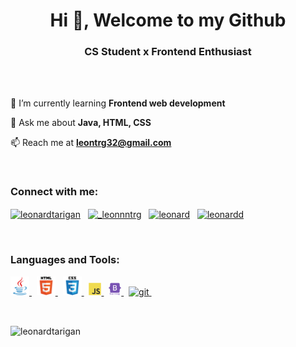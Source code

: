 <h1 align="center">Hi 👋, Welcome to my Github</h1>
<h3 align="center">CS Student x Frontend Enthusiast</h3>

<br>
<br>

 🌱 I’m currently learning **Frontend web development**

 💬 Ask me about **Java, HTML, CSS**

 📫 Reach me at **leontrg32@gmail.com**
 
 <br>

<h3 align="left">Connect with me:</h3>
<p align="left">
<a href="https://linkedin.com/in/leonardtarigan" target="blank"><img align="center" src="https://raw.githubusercontent.com/rahuldkjain/github-profile-readme-generator/master/src/images/icons/Social/linked-in-alt.svg" alt="leonardtarigan" height="20" width="20" /></a> &nbsp;
<a href="https://instagram.com/_leonnntrg" target="blank"><img align="center" src="https://raw.githubusercontent.com/rahuldkjain/github-profile-readme-generator/master/src/images/icons/Social/instagram.svg" alt="_leonnntrg" height="20" width="20" /></a> &nbsp;
<a href="https://stackoverflow.com/users/18389393/leonard" target="blank"><img align="center" src="https://raw.githubusercontent.com/rahuldkjain/github-profile-readme-generator/master/src/images/icons/Social/stack-overflow.svg" alt="leonard" height="20" width="20" /></a> &nbsp;
<a href="https://www.hackerrank.com/leonardd" target="blank"><img align="center" src="https://raw.githubusercontent.com/rahuldkjain/github-profile-readme-generator/master/src/images/icons/Social/hackerrank.svg" alt="leonardd" height="20" width="20" /></a> &nbsp;
</p>

<br>

<h3 align="left">Languages and Tools:</h3>
<p align="left"> 
<a href="https://www.java.com" target="_blank" rel="noreferrer"> <img src="https://raw.githubusercontent.com/devicons/devicon/master/icons/java/java-original.svg" alt="java" width="30" height="30"/> </a> &nbsp;
<a href="https://www.w3.org/html/" target="_blank" rel="noreferrer"> <img src="https://raw.githubusercontent.com/devicons/devicon/master/icons/html5/html5-original-wordmark.svg" alt="html5" width="30" height="30"/> </a> &nbsp;
<a href="https://www.w3schools.com/css/" target="_blank" rel="noreferrer"> <img src="https://raw.githubusercontent.com/devicons/devicon/master/icons/css3/css3-original-wordmark.svg" alt="css3" width="30" height="30"/> </a> &nbsp;
<a href="https://developer.mozilla.org/en-US/docs/Web/JavaScript" target="_blank" rel="noreferrer"> <img src="https://raw.githubusercontent.com/devicons/devicon/master/icons/javascript/javascript-original.svg" alt="javascript" width="20" height="20"/> </a> &nbsp;
<a href="https://getbootstrap.com" target="_blank" rel="noreferrer"> <img src="https://raw.githubusercontent.com/devicons/devicon/master/icons/bootstrap/bootstrap-plain-wordmark.svg" alt="bootstrap" width="20" height="20"/> </a>  &nbsp;
<a href="https://git-scm.com/" target="_blank" rel="noreferrer"> <img src="https://www.vectorlogo.zone/logos/git-scm/git-scm-icon.svg" alt="git" width="20" height="20"/> </a> &nbsp;
</p>

<br>

<p><img align="center" src="https://github-readme-stats.vercel.app/api/top-langs?username=leonardtarigan&show_icons=true&locale=en&layout=compact" alt="leonardtarigan" /></p>

<br>


